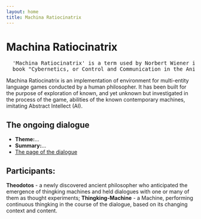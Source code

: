 ```yaml
---
layout: home
title: Machina Ratiocinatrix
---
```

# Machina Ratiocinatrix
<pre>
  'Machina Ratiocinatrix' is a term used by Norbert Wiener in the introduction to his 
  book "Cybernetics, or Control and Communication in the Animal and the Machine".
</pre>
Machina Ratiocinatrix is an implementation of environment for multi-entity language games conducted by a human philosopher. It has been built for the purpose of exploration of known, and yet unknown but investigated in the process of the game, abilities of the known contemporary machines, imitating Abstract Intellect (AI).<br>
## The ongoing dialogue
- **Theme:**...
- **Summary:**...
- [The page of the dialogue](pages/dialogue)

## Participants:
**Theodotos** - a newly discovered ancient philosopher who anticipated the emergence of thingking machines and held dialogues with one or many of them as thought experiments;
**Thingking-Machine** - a Machine, performing continuous thingking in the course of the dialogue, based on its changing context and content.
